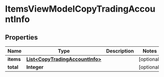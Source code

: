 # ItemsViewModelCopyTradingAccountInfo

## Properties
Name | Type | Description | Notes
------------ | ------------- | ------------- | -------------
**items** | [**List&lt;CopyTradingAccountInfo&gt;**](CopyTradingAccountInfo.md) |  |  [optional]
**total** | **Integer** |  |  [optional]

